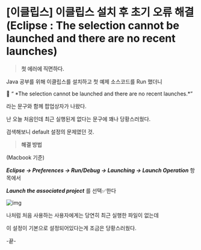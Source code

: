 # [이클립스] 이클립스 설치 후 초기 오류 해결(Eclipse : The selection cannot be launched and there are no recent launches)

> **첫 에러에 직면하다.**
> 

Java 공부를 위해 이클립스를 설치하고 첫 예제 소스코드를 Run 했더니

<aside>
🚫 “ *The selection cannot be launched and there are no recent launches.*”

</aside>

라는 문구와 함께 팝업상자가 나왔다.

난 오늘 처음인데 최근 실행된게 없다는 문구에 꽤나 당황스러웠다.

검색해보니 default 설정의 문제였던 것.

> **해결 방법**
> 

(Macbook 기준)

***Eclipse → Preferences → Run/Debug → Launching → Launch Operation*** 항목에서

***Launch the associated project*** 를 선택✅한다

![img](https://github.com/geniigrace/TIL/blob/main/img/220712_eclips_error_01.png?raw=true![image](https://user-images.githubusercontent.com/109070629/178994178-10632d89-cc0a-49e0-9abb-7d2567cbb334.png))

나처럼 처음 사용하는 사용자에게는 당연히 최근 실행한 파일이 없는데

이 설정이 기본으로 설정되어있다는게 조금은 당황스러웠다.

-끝- 
